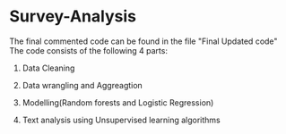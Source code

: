 # Survey-Analysis
The final commented code can be found in the file "Final Updated code"
The code consists of the following 4 parts:

1. Data Cleaning 

2. Data wrangling and Aggreagtion

3. Modelling(Random forests and Logistic Regression)

4. Text analysis using Unsupervised learning algorithms
